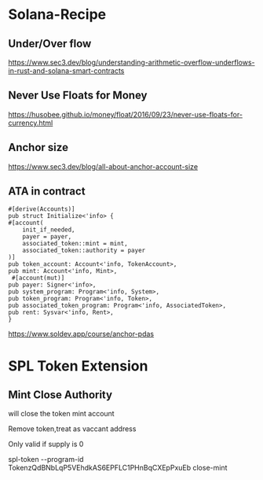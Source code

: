 # Solana-Recipe
## Under/Over flow 
https://www.sec3.dev/blog/understanding-arithmetic-overflow-underflows-in-rust-and-solana-smart-contracts
## Never Use Floats for Money
https://husobee.github.io/money/float/2016/09/23/never-use-floats-for-currency.html
## Anchor size
https://www.sec3.dev/blog/all-about-anchor-account-size

## ATA in contract 
	#[derive(Accounts)]
	pub struct Initialize<'info> {
 	#[account(
        init_if_needed,
        payer = payer,
        associated_token::mint = mint,
        associated_token::authority = payer
    )]
    pub token_account: Account<'info, TokenAccount>,
    pub mint: Account<'info, Mint>,
     #[account(mut)]
    pub payer: Signer<'info>,
    pub system_program: Program<'info, System>,
    pub token_program: Program<'info, Token>,
    pub associated_token_program: Program<'info, AssociatedToken>,
    pub rent: Sysvar<'info, Rent>,
	}


https://www.soldev.app/course/anchor-pdas


# SPL Token Extension
## Mint Close Authority 
will close the token mint account 


Remove token,treat as vaccant address


Only valid if supply is 0 


spl-token --program-id TokenzQdBNbLqP5VEhdkAS6EPFLC1PHnBqCXEpPxuEb close-mint <Mint Address>

